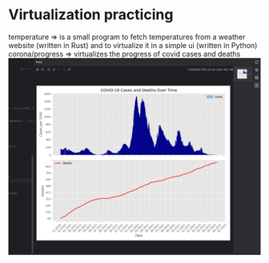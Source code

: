 # Virtualization practicing

<span>
  temperature => is a small program to fetch temperatures from a weather website (written in Rust) and to virtualize it in a simple ui (written in Python)
</span>

<span>
    corona/progress => virtualizes the progress of covid cases and deaths
  <div align="center">
      <img src="https://github.com/Whuzurbuddha/virtualization/blob/main/corona/progress/corona_preview.png"/>
  </div>
</span>



